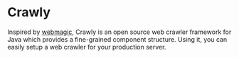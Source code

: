 # Crawly

Inspired by [webmagic](https://github.com/code4craft/webmagic), Crawly is an open source web crawler framework for Java which provides a fine-grained component structure. Using it, you can easily setup a web crawler for your production server.
